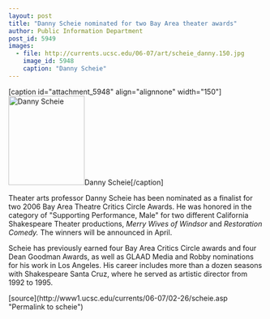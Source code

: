 ```yaml
---
layout: post
title: "Danny Scheie nominated for two Bay Area theater awards"
author: Public Information Department
post_id: 5949
images:
  - file: http://currents.ucsc.edu/06-07/art/scheie_danny.150.jpg
    image_id: 5948
    caption: "Danny Scheie"
---
```


[caption id="attachment_5948" align="alignnone" width="150"]<a href="http://localhost/mysite/wp-content/uploads/2007/02/scheie_danny.150.jpg"><img class="size-full wp-image-5948" src="http://localhost/mysite/wp-content/uploads/2007/02/scheie_danny.150.jpg" alt="Danny Scheie" width="150" height="176" /></a>Danny Scheie[/caption]
<a name="content" id="content"></a>
<p>
  Theater arts professor Danny Scheie has been nominated as a finalist for two 2006 Bay Area Theatre Critics Circle Awards. He was honored in the category of "Supporting Performance, Male" for two different California Shakespeare Theater productions, <i>Merry Wives of Windsor</i> and <i>Restoration Comedy.</i> The winners will be announced in April.
</p>
<p>
  Scheie has previously earned four Bay Area Critics Circle awards and four Dean Goodman Awards, as well as GLAAD Media and Robby nominations for his work in Los Angeles. His career includes more than a dozen seasons with Shakespeare Santa Cruz, where he served as artistic director from 1992 to 1995.
</p>
[source](http://www1.ucsc.edu/currents/06-07/02-26/scheie.asp "Permalink to scheie")
